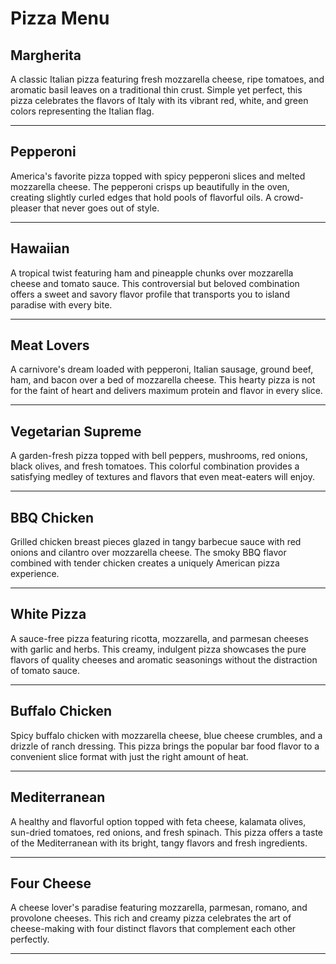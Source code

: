 # Pizza Menu

## Margherita
A classic Italian pizza featuring fresh mozzarella cheese, ripe tomatoes, and aromatic basil leaves on a traditional thin crust. Simple yet perfect, this pizza celebrates the flavors of Italy with its vibrant red, white, and green colors representing the Italian flag.

-----

## Pepperoni
America's favorite pizza topped with spicy pepperoni slices and melted mozzarella cheese. The pepperoni crisps up beautifully in the oven, creating slightly curled edges that hold pools of flavorful oils. A crowd-pleaser that never goes out of style.

-----

## Hawaiian
A tropical twist featuring ham and pineapple chunks over mozzarella cheese and tomato sauce. This controversial but beloved combination offers a sweet and savory flavor profile that transports you to island paradise with every bite.

-----

## Meat Lovers
A carnivore's dream loaded with pepperoni, Italian sausage, ground beef, ham, and bacon over a bed of mozzarella cheese. This hearty pizza is not for the faint of heart and delivers maximum protein and flavor in every slice.

-----

## Vegetarian Supreme
A garden-fresh pizza topped with bell peppers, mushrooms, red onions, black olives, and fresh tomatoes. This colorful combination provides a satisfying medley of textures and flavors that even meat-eaters will enjoy.

-----

## BBQ Chicken
Grilled chicken breast pieces glazed in tangy barbecue sauce with red onions and cilantro over mozzarella cheese. The smoky BBQ flavor combined with tender chicken creates a uniquely American pizza experience.

-----

## White Pizza
A sauce-free pizza featuring ricotta, mozzarella, and parmesan cheeses with garlic and herbs. This creamy, indulgent pizza showcases the pure flavors of quality cheeses and aromatic seasonings without the distraction of tomato sauce.

-----

## Buffalo Chicken
Spicy buffalo chicken with mozzarella cheese, blue cheese crumbles, and a drizzle of ranch dressing. This pizza brings the popular bar food flavor to a convenient slice format with just the right amount of heat.

-----

## Mediterranean
A healthy and flavorful option topped with feta cheese, kalamata olives, sun-dried tomatoes, red onions, and fresh spinach. This pizza offers a taste of the Mediterranean with its bright, tangy flavors and fresh ingredients.

-----

## Four Cheese
A cheese lover's paradise featuring mozzarella, parmesan, romano, and provolone cheeses. This rich and creamy pizza celebrates the art of cheese-making with four distinct flavors that complement each other perfectly.

-----